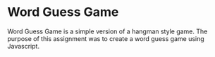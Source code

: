 # Word Guess Game

Word Guess Game is a simple version of a hangman style game. The purpose of this assignment was to create a word guess game using Javascript.

